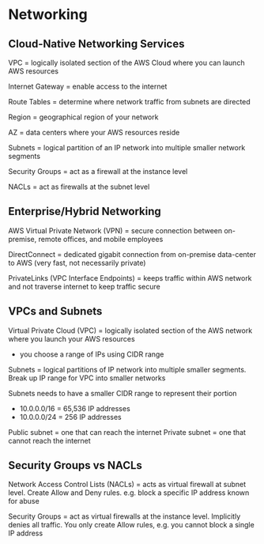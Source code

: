 # Networking

## Cloud-Native Networking Services

VPC = logically isolated section of the AWS Cloud where you can launch AWS resources

Internet Gateway = enable access to the internet

Route Tables = determine where network traffic from subnets are directed

Region = geographical region of your network

AZ = data centers where your AWS resources reside

Subnets = logical partition of an IP network into multiple smaller network segments

Security Groups = act as a firewall at the instance level

NACLs = act as firewalls at the subnet level

## Enterprise/Hybrid Networking

AWS Virtual Private Network (VPN) = secure connection between on-premise, remote offices, and mobile employees

DirectConnect = dedicated gigabit connection from on-premise data-center to AWS (very fast, not necessarily private)

PrivateLinks (VPC Interface Endpoints) = keeps traffic within AWS network and not traverse internet to keep traffic secure

## VPCs and Subnets

Virtual Private Cloud (VPC) = logically isolated section of the AWS network where you launch your AWS resources

- you choose a range of IPs using CIDR range

Subnets = logical partitions of IP network into multiple smaller segments. Break up IP range for VPC into smaller networks

Subnets needs to have a smaller CIDR range to represent their portion

- 10.0.0.0/16 = 65,536 IP addresses
- 10.0.0.0/24 = 256 IP addresses

Public subnet = one that can reach the internet
Private subnet = one that cannot reach the internet

## Security Groups vs NACLs

Network Access Control Lists (NACLs) = acts as virtual firewall at subnet level. Create Allow and Deny rules. e.g. block a specific IP address known for abuse

Security Groups = act as virtual firewalls at the instance level. Implicitly denies all traffic. You only create Allow rules, e.g. you cannot block a single IP address
